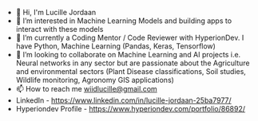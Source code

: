 - 👋 Hi, I'm Lucille Jordaan
- 👀 I’m interested in Machine Learning Models and building apps to interact with these models
- 🌱 I’m currently a Coding Mentor / Code Reviewer with HyperionDev. I have Python, Machine Learning (Pandas, Keras, Tensorflow)
- 💞️ I’m looking to collaborate on Machine Learning and AI projects i.e. Neural networks in any sector but are passionate about the Agriculture and environmental sectors (Plant Disease classifications, Soil studies, Wildlife monitoring, Agronomy GIS applications)
- 📫 How to reach me wiidlucille@gmail.com
- LinkedIn - https://www.linkedin.com/in/lucille-jordaan-25ba7977/
- Hyperiondev Profile - https://www.hyperiondev.com/portfolio/86892/

<!---
lu-sketch/lu-sketch is a ✨ special ✨ repository because its `README.md` (this file) appears on your GitHub profile.
You can click the Preview link to take a look at your changes.
--->
